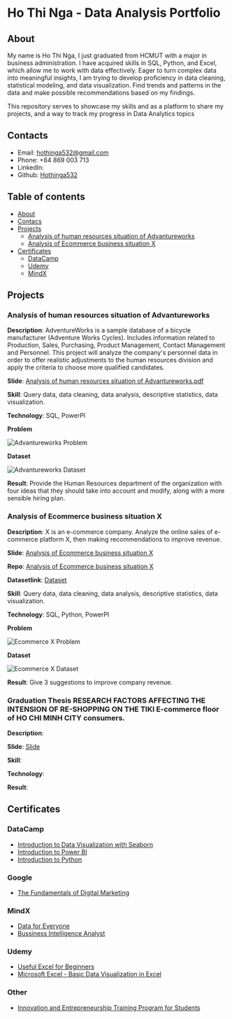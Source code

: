 # Ho Thi Nga - Data Analysis Portfolio
## About
My name is Ho Thi Nga, I just graduated from HCMUT with a major in business administration. I have acquired skills in SQL, Python, and Excel, which allow me to work with data effectively. Eager to turn complex data into meaningful insights, I am trying to develop proficiency in data cleaning, statistical modeling, and data visualization. Find trends and patterns in the data and make possible recommendations based on my findings.

This repository serves to showcase my skills and as a platform to share my projects, and a way to track my progress in Data Analytics topics


## Contacts
* Email: hothinga532@gmail.com
* Phone: +84 869 003 713
* LinkedIn:  
* Github: [Hothinga532](https://github.com/hothinga532)


## Table of contents
- [About](#about)
- [Contacs](#contacts)
- [Projects](#projects)
	+ [Analysis of human resources situation of Advantureworks](#analysis-of-human-resources-situation-of-advantureworks)
	+ [Analysis of Ecommerce business situation X](#analysis-of-ecommerce-business-situation-x)
- [Certificates](#certificates)
  + [DataCamp](#datacamp)
  + [Udemy](#udemy)
  + [MindX](#mindx)


## Projects
### Analysis of human resources situation of Advantureworks
**Description**: AdventureWorks is a sample database of a bicycle manufacturer (Adventure Works Cycles). Includes information related to Production, Sales, Purchasing, Product Management, Contact Management and Personnel. This project will analyze the company's personnel data in order to offer realistic adjustments to the human resources division and apply the criteria to choose more qualified candidates.

**Slide**: [Analysis of human resources situation of Advantureworks.pdf](https://drive.google.com/file/d/1OJpS54uOIhdptyJfP83LhKyCO2bzsb0M/view?usp=sharing)

**Skill**: Query data, data cleaning, data analysis, descriptive statistics, data visualization.

**Technology**: SQL, PowerPI

**Problem**

![Advantureworks Problem](https://github.com/hothinga532/hothinga-portfolio/assets/67234142/956a65bc-465e-4aba-821c-904d00be224e)

**Dataset**

![Advantureworks Dataset](https://github.com/hothinga532/hothinga-portfolio/assets/67234142/b1f32bd8-ef77-4abd-8ba0-48b9545258c6)

**Result**: Provide the Human Resources department of the organization with four ideas that they should take into account and modify, along with a more sensible hiring plan.


### Analysis of Ecommerce business situation X
**Description**: X is an e-commerce company. Analyze the online sales of e-commerce platform X, then making recommendations to improve revenue.

**Slide**: [Analysis of Ecommerce business situation X](https://drive.google.com/file/d/1Dl0eHgcAQ4mnYmX-KBdgdNMdkQkZ0FSz/view?usp=sharing)

**Repo**: [Analysis of Ecommerce business situation X](https://github.com/hothinga532/hothinga-portfolio/tree/a249faa2dd7e5be9fa8564a68323a1bdce8e4e1d/Analysis-of-Ecommerce-business-situation-X)

**Datasetlink**: [Dataset](https://drive.google.com/drive/folders/1aSKL_b8NU5U3pWt0y2VWspUXNY2qZG1q?usp=sharing)

**Skill**: Query data, data cleaning, data analysis, descriptive statistics, data visualization.

**Technology**: SQL, Python, PowerPI

**Problem**

![Ecommerce X Problem](https://github.com/hothinga532/hothinga-portfolio/assets/67234142/6f44c2c2-f7fc-42db-8991-8cf02d4c57e4)

**Dataset**

![Ecommerce X Dataset](https://github.com/hothinga532/hothinga-portfolio/assets/67234142/04ddb9f6-9553-46d7-a9d8-cb1811315953)

**Result**: Give 3 suggestions to improve company revenue.


### Graduation Thesis RESEARCH FACTORS AFFECTING THE INTENSION OF RE-SHOPPING ON THE TIKI E-commerce floor of HO CHI MINH CITY consumers.
**Description**: 

**Slide**: [Slide](https://drive.google.com/file/d/1796_IcpUkH-sCo9-DOcNKBaTnMsH7f4s/view?usp=drive_link)

**Skill**: 

**Technology**: 

**Result**: 


## Certificates
### DataCamp
- [Introduction to Data Visualization with Seaborn](https://drive.google.com/file/d/1W2Uy6g1mZopgpwrXAq3l9dUSJ4Zi2nkp/view?usp=sharing)
- [Introduction to Power BI](https://drive.google.com/file/d/1WKRzD_mn1mkWg8kfqJJ-l4-xnmdUIy8T/view?usp=sharing)
- [Introduction to Python](https://drive.google.com/file/d/1O-t6JDVMRZUvjeHOi_AOpzrmh0BpFBBW/view?usp=sharing)
### Google
- [The Fundamentals of Digital Marketing](https://drive.google.com/file/d/13dgIiaBo4idQnK0gD8d9kbhDYeLgDyGT/view?usp=sharing)
### MindX
- [Data for Everyone](https://mindx.edu.vn/course/khoa-hoc-data-analyst)
- [Bussiness Intelligence Analyst](https://mindx.edu.vn/course/khoa-hoc-data-analyst)
### Udemy
- [Useful Excel for Beginners](https://www.udemy.com/course/useful-excel-for-beginners/?src=sac&kw=useful+excel+for)
- [Microsoft Excel - Basic Data Visualization in Excel](https://www.udemy.com/course/create-well-designed-excel-graphs/)
### Other
- [Innovation and Entrepreneurship Training Program for Students](https://drive.google.com/file/d/14jdek0Sx5WAEz-fZPMs3UbIyS1dVGuAq/view?usp=sharing)
